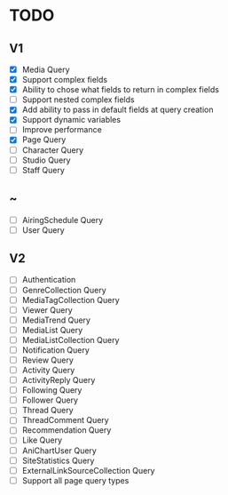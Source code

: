 # TODO

## V1

- [x] Media Query
- [x] Support complex fields
- [x] Ability to chose what fields to return in complex fields
- [ ] Support nested complex fields
- [x] Add ability to pass in default fields at query creation
- [x] Support dynamic variables
- [ ] Improve performance
- [x] Page Query
- [ ] Character Query
- [ ] Studio Query
- [ ] Staff Query

## ~

- [ ] AiringSchedule Query
- [ ] User Query

## V2

- [ ] Authentication
- [ ] GenreCollection Query
- [ ] MediaTagCollection Query
- [ ] Viewer Query
- [ ] MediaTrend Query
- [ ] MediaList Query
- [ ] MediaListCollection Query
- [ ] Notification Query
- [ ] Review Query
- [ ] Activity Query
- [ ] ActivityReply Query
- [ ] Following Query
- [ ] Follower Query
- [ ] Thread Query
- [ ] ThreadComment Query
- [ ] Recommendation Query
- [ ] Like Query
- [ ] AniChartUser Query
- [ ] SiteStatistics Query
- [ ] ExternalLinkSourceCollection Query
- [ ] Support all page query types